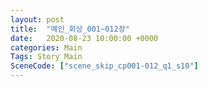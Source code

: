 ```yaml
---
layout: post
title:  "메인_회상_001~012장"
date:   2020-08-23 10:00:00 +0000
categories: Main
Tags: Story Main
SceneCode: ["scene_skip_cp001-012_q1_s10"]
---
```

